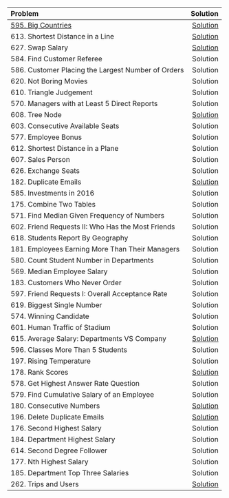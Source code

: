 | Problem| Solution |
| :---         |         ---: |
|[595.	Big Countries](https://leetcode.com/problems/big-countries/description/) |  [Solution](https://github.com/qw924/practicalSQL/blob/master/leetcode/595BigCountries.md)| 
| 613.	Shortest Distance in a Line  |[Solution](https://github.com/qw924/practicalSQL/blob/master/leetcode/613ShortestDistanceInALine.md)|
| 627.	Swap Salary | [Solution](https://github.com/qw924/practicalSQL/blob/master/leetcode/627SwapSalary.md)| 
| 584.	Find Customer Referee  |  Solution| 
| 586.	Customer Placing the Largest Number of Orders | Solution| 
| 620.	Not Boring Movies	| Solution| 
| 610.	Triangle Judgement	| Solution| 
| 570.	Managers with at Least 5 Direct Reports	| Solution| 
| 608.	Tree Node	|  [Solution](https://github.com/qw924/practicalSQL/blob/master/leetcode/608_Tree_Node.md)|
| 603.	Consecutive Available Seats	| Solution| 
| 577.	Employee Bonus	| Solution| 
| 612.	Shortest Distance in a Plane	| Solution| 
| 607.	Sales Person	| Solution| 
| 626.	Exchange Seats	| Solution| 
| 182.	Duplicate Emails	|[Solution](https://github.com/qw924/practicalSQL/blob/master/leetcode/182DuplicateEmails.md)|
| 585.	Investments in 2016	| Solution| 
| 175.	Combine Two Tables	| Solution| 
| 571.	Find Median Given Frequency of Numbers | Solution| 
| 602.	Friend Requests II: Who Has the Most Friends	| Solution| 
| 618.	Students Report By Geography| Solution| 
| 181.	Employees Earning More Than Their Managers	| Solution| 
| 580.	Count Student Number in Departments	| Solution| 
| 569.	Median Employee Salary| Solution| 
| 183.	Customers Who Never Order	| Solution| 
| 597.	Friend Requests I: Overall Acceptance Rate	| Solution| 
| 619.	Biggest Single Number	| Solution| 
| 574.	Winning Candidate	| Solution| 
| 601.	Human Traffic of Stadium| Solution| 
| 615.	Average Salary: Departments VS Company|[Solution](https://github.com/qw924/practicalSQL/blob/master/leetcode/615_Average_Salary_DepartmentsVSCompany.md)|
| 596.	Classes More Than 5 Students	| Solution| 
| 197.	Rising Temperature	| Solution| 
| 178.	Rank Scores|[Solution](https://github.com/qw924/practicalSQL/blob/master/leetcode/178RankScores.md)|
| 578.	Get Highest Answer Rate Question	| Solution| 
| 579.	Find Cumulative Salary of an Employee| Solution| 
| 180.	Consecutive Numbers	|[Solution](https://github.com/qw924/practicalSQL/blob/master/leetcode/180_Consecutive_Numbers.md)|
| 196.	Delete Duplicate Emails	|[Solution](https://github.com/qw924/practicalSQL/blob/master/leetcode/196DeleteDuplicateEmails.md)|
| 176.	Second Highest Salary	| Solution| 
| 184.	Department Highest Salary	| Solution| 
| 614.	Second Degree Follower	| Solution| 
| 177.	Nth Highest Salary	| Solution| 
| 185.	Department Top Three Salaries| Solution| 
| 262.	Trips and Users |[Solution](https://github.com/qw924/practicalSQL/blob/master/leetcode/262_Trips_and_Users.md)|
